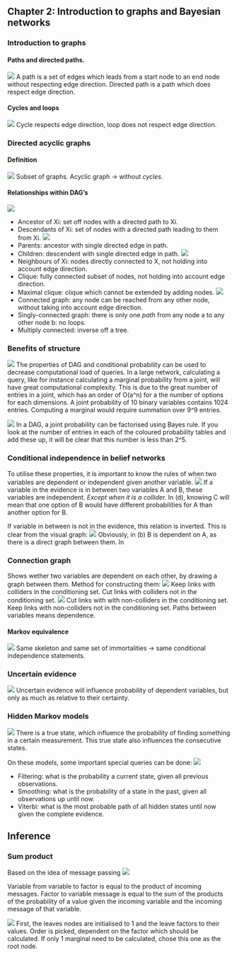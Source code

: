 ## Chapter 2: Introduction to graphs and Bayesian networks
### Introduction to graphs

#### Paths and directed paths.
![](Chapter%202%20Introduction%20to%20graphs%20and%20Bayesian%20networks/image60.png)
A path is a set of edges which leads from a start node to an end node without respecting edge direction.
Directed path is a path which does respect edge direction.

#### Cycles and loops
![](Chapter%202%20Introduction%20to%20graphs%20and%20Bayesian%20networks/image61.png)
Cycle respects edge direction, loop does not respect edge direction.

### Directed acyclic graphs
#### Definition
![](Chapter%202%20Introduction%20to%20graphs%20and%20Bayesian%20networks/image62.png)
Subset of graphs. Acyclic graph -> without _cycles_.

#### Relationships within DAG’s
![](Chapter%202%20Introduction%20to%20graphs%20and%20Bayesian%20networks/image63.png)
* Ancestor of Xi: set off nodes with a directed path to Xi.
* Descendants of Xi: set of nodes with a directed path leading to them from Xi.
![](Chapter%202%20Introduction%20to%20graphs%20and%20Bayesian%20networks/image64.png)
* Parents: ancestor with single directed edge in path.
* Children: descendent with single directed edge in path.
![](Chapter%202%20Introduction%20to%20graphs%20and%20Bayesian%20networks/image66.png)
* Neighbours of Xi: nodes directly connected to X, not holding into account edge direction.
* Clique: fully connected subset of nodes, not holding into account edge direction.
* Maximal clique: clique which cannot be extended by adding nodes.
![](Chapter%202%20Introduction%20to%20graphs%20and%20Bayesian%20networks/image67.png)
* Connected graph: any node can be reached from any other node, without taking into account edge direction.
* Singly-connected graph: there is only one _path_ from any node a to any other node b: no loops.
* Multiply connected: inverse off a tree.

### Benefits of structure
![](Chapter%202%20Introduction%20to%20graphs%20and%20Bayesian%20networks/image69.png)
The properties of DAG and conditional probability can be used to decrease computational load of queries. In a large network, calculating a query, like for instance calculating a marginal probability from a joint, will have great computational complexity. 
This is due to the great number of entries in a joint, which has an order of O(a^n) for a the number of options for each dimensions. A joint probability of 10 binary variables contains 1024 entries. Computing a marginal would require summation over 9^9 entries.

![](Chapter%202%20Introduction%20to%20graphs%20and%20Bayesian%20networks/image70.png)
In a DAG, a joint probability can be factorised using Bayes rule. If you look at the number of entries in each of the coloured probability tables and add these up, it will be clear that this number is less than 2^5.

### Conditional independence in belief networks
To utilise these properties, it is important to know the rules of when two variables are dependent or independent given another variable.
![](Chapter%202%20Introduction%20to%20graphs%20and%20Bayesian%20networks/image96.png)
If a variable in the evidence is in between two variables A and B, these variables are independent. _Except when it is a collider._ In (d), knowing C will mean that one option of B would have different probabilities for A than another option for B.

If variable in between is not in the evidence, this relation is inverted. This is clear from the visual graph:
![](Chapter%202%20Introduction%20to%20graphs%20and%20Bayesian%20networks/image99.png)
Obviously, in (b) B is dependent on A, as there is a direct graph between them. In 

### Connection graph
Shows wether two variables are dependent on each other, by drawing a graph between them.
Method for constructing them:
![](Chapter%202%20Introduction%20to%20graphs%20and%20Bayesian%20networks/image113.png)
Keep links with colliders in the conditioning set.
Cut links with colliders not in the conditioning set.
![](Chapter%202%20Introduction%20to%20graphs%20and%20Bayesian%20networks/image114.png)
Cut links with with non-colliders in the conditioning set.
Keep links with non-colliders not in the conditioning set.
Paths between variables means dependence.

#### Markov equivalence
![](Chapter%202%20Introduction%20to%20graphs%20and%20Bayesian%20networks/image128.png)
Same skeleton and same set of immortalities -> same conditional independence statements.

### Uncertain evidence
![](Chapter%202%20Introduction%20to%20graphs%20and%20Bayesian%20networks/image135.png)
Uncertain evidence will influence probability of dependent variables, but only as much as relative to their certainty.

### Hidden Markov models
![](Chapter%202%20Introduction%20to%20graphs%20and%20Bayesian%20networks/image142.png)
There is a true state, which influence the probability of finding something in a certain measurement. This true state also influences the consecutive states.

On these models, some important special queries can be done:
![](Chapter%202%20Introduction%20to%20graphs%20and%20Bayesian%20networks/image143.png)
* Filtering: what is the probability a current state, given all previous observations.
* Smoothing: what is the probability of a state in the past, given all observations up until now.
* Viterbi: what is the most probable path of all hidden states until now given the complete evidence.

## Inference
### Sum product
Based on the idea of message passing
![](Chapter%202%20Introduction%20to%20graphs%20and%20Bayesian%20networks/image294.png)

Variable from variable to factor is equal to the product of incoming messages.
Factor to variable message is equal to the sum of the products of the probability of a value given the incoming variable and the incoming message of that variable.

![](Chapter%202%20Introduction%20to%20graphs%20and%20Bayesian%20networks/image297.png)
First, the leaves nodes are initialised to 1 and the leave factors to their values.
Order is picked, dependent on the factor which should be calculated. If only 1 marginal need to be calculated, chose this one as the root node.




























